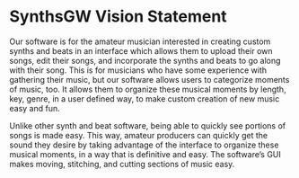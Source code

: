 # SynthsGW Vision Statement

Our software is for the amateur musician interested in creating custom synths
and beats in an interface which allows them to upload their own songs, edit
their songs, and incorporate the synths and beats to go along with their song.
This is for musicians who have some experience with gathering their music, but
our software allows users to categorize moments of music, too. It allows them
to organize these musical moments by length, key, genre, in a user defined way,
to make custom creation of new music easy and fun.

Unlike other synth and beat software, being able to quickly see portions of
songs is made easy. This way, amateur producers can quickly get the sound they
desire by taking advantage of the interface to organize these musical moments,
in a way that is definitive and easy. The software’s GUI makes moving,
stitching, and cutting sections of music easy.
